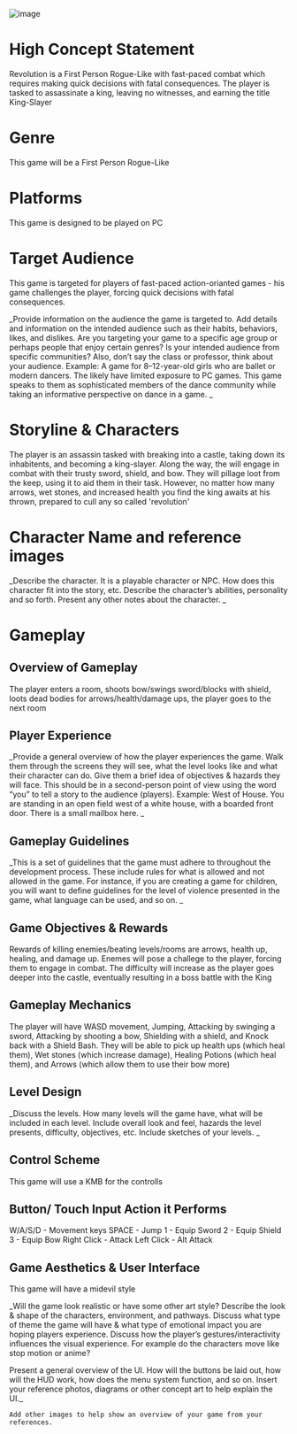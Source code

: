 ![image](https://github.com/amart42/FinalProject_Group1/assets/66807613/2e4f26b8-1a95-4cc5-a9ef-c16137622b84)


# High Concept Statement
Revolution is a First Person Rogue-Like with fast-paced combat which requires making quick decisions with fatal consequences. The player is tasked to assassinate a king, leaving no witnesses, and earning the title King-Slayer

# Genre
This game will be a First Person Rogue-Like

# Platforms
This game is designed to be played on PC

# Target Audience
This game is targeted for players of fast-paced action-orianted games - his game challenges the player, forcing quick decisions with fatal consequences. 

_Provide information on the audience the game is targeted to. Add details and information on the intended audience such as their habits, behaviors, likes, and dislikes. Are you targeting your game to a specific age group or perhaps people that enjoy certain genres? Is your intended audience from specific communities? Also, don’t say the class or professor, think about your audience. Example: A game for 8–12-year-old girls who are ballet or modern dancers. The likely have limited exposure to PC games. This game speaks to them as sophisticated members of the dance community while taking an informative perspective on dance in a game. 
_
# Storyline & Characters
The player is an assassin tasked with breaking into a castle, taking down its inhabitents, and becoming a king-slayer. Along the way, the will engage in combat with their trusty sword, shield, and bow. They will pillage loot from the keep, using it to aid them in their task. However, no matter how many arrows, wet stones, and increased health you find the king awaits at his thrown, prepared to cull any so called 'revolution'

# Character Name and reference images 
_Describe the character. It is a playable character or NPC. How does this character fit into the story, etc. 
Describe the character’s abilities, personality and so forth. 
Present any other notes about the character.
_

# Gameplay

## Overview of Gameplay
The player enters a room, shoots bow/swings sword/blocks with shield, loots dead bodies for arrows/health/damage ups, the player goes to the next room

## Player Experience
_Provide a general overview of how the player experiences the game. Walk them through the screens they will see, what the level looks like and what their character can do. Give them a brief idea of objectives & hazards they will face.  This should be in a second-person point of view using the word “you” to tell a story to the audience (players). Example: West of House. You are standing in an open field west of a white house, with a boarded front door. There is a small mailbox here.
_
## Gameplay Guidelines
_This is a set of guidelines that the game must adhere to throughout the development process. These include rules for what is allowed and not allowed in the game. For instance, if you are creating a game for children, you will want to define guidelines for the level of violence presented in the game, what language can be used, and so on. 
_
## Game Objectives & Rewards
Rewards of killing enemies/beating levels/rooms are arrows, health up, healing, and damage up. Enemes will pose a challege to the player, forcing them to engage in combat. The difficulty will increase as the player goes deeper into the castle, eventually resulting in a boss battle with the King

## Gameplay Mechanics
The player will have WASD movement, Jumping, Attacking by swinging a sword, Attacking by shooting a bow, Shielding with a shield, and Knock back with a Shield Bash. They will be able to pick up health ups (which heal them), Wet stones (which increase damage), Healing Potions (which heal them), and Arrows (which allow them to use their bow more)


## Level Design
_Discuss the levels. How many levels will the game have, what will be included in each level. Include overall look and feel, hazards the level presents, difficulty, objectives, etc. Include sketches of your levels.
_

## Control Scheme
This game will use a KMB for the controlls

## Button/ Touch Input	Action it Performs
W/A/S/D - Movement keys
SPACE - Jump
1 - Equip Sword
2 - Equip Shield
3 - Equip Bow
Right Click - Attack
Left Click - Alt Attack


## Game Aesthetics & User Interface
This game will have a midevil style

_Will the game look realistic or have some other art style? Describe the look & shape of the characters, environment, and pathways. Discuss what type of theme the game will have & what type of emotional impact you are hoping players experience. Discuss how the player’s gestures/interactivity influences the visual experience. For example do the characters move like stop motion or anime?

Present a general overview of the UI. How will the buttons be laid out, how will the HUD work, how does the menu system function, and so on. Insert your reference photos, diagrams or other concept art to help explain the UI._
	
	Add other images to help show an overview of your game from your references.

